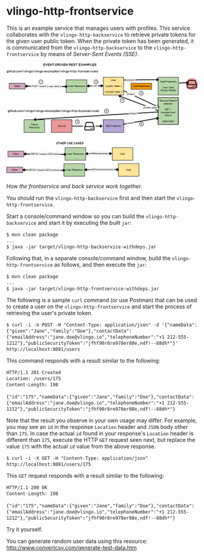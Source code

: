# vlingo-http-frontservice

This is an example service that manages users with profiles. This service collaborates with the
`vlingo-http-backservice` to retrieve private tokens for the given user public token. When the
private token has been generated, it is communicated from the `vlingo-http-backservice` to the
`vlingo-http-frontservice` by means of _*Server-Sent Events (SSE)*._


![How the frontservice and back service work together.](./HTTP-SSE.png)

   *_How the frontservice and back service work together._*


You should run the `vlingo-http-backservice` first and then start the `vlingo-http-frontservice`.

Start a console/command window so you can build the `vlingo-http-backservice` and start it by executing the built `jar`:

```
$ mvn clean package
...
$ java -jar target/vlingo-http-backservice-withdeps.jar
```


Following that, in a separate console/command window, build the `vlingo-http-frontservice` as follows, and then execute the `jar`:

```
$ mvn clean package
...
$ java -jar target/vlingo-http-frontservice-withdeps.jar
```

The following is a sample `curl` command (or use Postman) that can be used to create a user on the `vlingo-http-frontservice` and start the process of retrieving the user's private token.

```
$ curl -i -X POST -H "Content-Type: application/json" -d '{"nameData":{"given":"Jane","family":"Doe"},"contactData":{"emailAddress":"jane.doe@vlingo.io","telephoneNumber":"+1 212-555-1212"},"publicSecurityToken":"jfhf90r8re978er88e,ndf!--88dh*"}' http://localhost:8081/users
```

This command responds with a result similar to the following:

```
HTTP/1.1 201 Created
Location: /users/175
Content-Length: 198

{"id":"175","nameData":{"given":"Jane","family":"Doe"},"contactData":{"emailAddress":"jane.doe@vlingo.io","telephoneNumber":"+1 212-555-1212"},"publicSecurityToken":"jfhf90r8re978er88e,ndf!--88dh*"}
```

Note that the result you observe in your own usage may differ. For example, you may see an `id` in the response `Location` header and `JSON` body other than `175`. In case the actual `id` found in your response's `Location` header is different than `175`, execute the HTTP `GET` request seen next, but replace the value `175` with the actual `id` value from the above response.

```
$ curl -i -X GET -H "Content-Type: application/json" http://localhost:8081/users/175
```

This `GET` request responds with a result similar to the following:

```
HTTP/1.1 200 OK
Content-Length: 198

{"id":"175","nameData":{"given":"Jane","family":"Doe"},"contactData":{"emailAddress":"jane.doe@vlingo.io","telephoneNumber":"+1 212-555-1212"},"publicSecurityToken":"jfhf90r8re978er88e,ndf!--88dh*"}
```

Try it yourself.

You can generate random user data using this resource:
http://www.convertcsv.com/generate-test-data.htm
